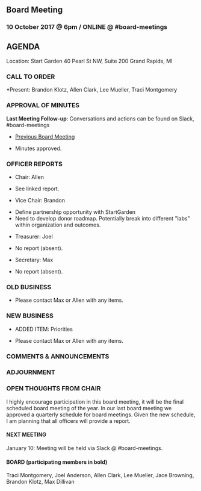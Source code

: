 ## Board Meeting
### 10 October 2017 @ 6pm / ONLINE @ #board-meetings

## AGENDA

Location:
Start Garden
40 Pearl St NW, Suite 200
Grand Rapids, MI


### CALL TO ORDER
*Present: Brandon Klotz, Allen Clark, Lee Mueller, Traci Montgomery
### APPROVAL OF MINUTES
**Last Meeting Follow-up**: Conversations and actions can be found on Slack, #board-meetings
- [Previous Board Meeting](https://github.com/citizenlabsgr/community/blob/master/governance/bd_minutes/2017-09-12.md)
* Minutes approved. 

### OFFICER REPORTS
- Chair: Allen
* See linked report. 
- Vice Chair: Brandon
* Define partnership opportunity with StartGarden
* Need to develop donor roadmap. Potentially break into different "labs" within organization and outcomes.
- Treasurer: Joel
* No report (absent).  
- Secretary: Max
* No report (absent). 

### OLD BUSINESS

- Please contact Max or Allen with any items.

### NEW BUSINESS
* ADDED ITEM: Priorities
- Please contact Max or Allen with any items.

### COMMENTS & ANNOUNCEMENTS

### ADJOURNMENT

### OPEN THOUGHTS FROM CHAIR
I highly encourage participation in this board meeting, it will be the final scheduled board meeting of the year. In our last board meeting we approved a quarterly schedule for board meetings. Given the new schedule, I am planning that all officers will provide a report.

#### NEXT MEETING
January 10: Meeting will be held via Slack @ #board-meetings.

#### BOARD (participating members in bold)
Traci Montgomery, Joel Anderson, Allen Clark, Lee Mueller, Jace Browning, Brandon Klotz, Max Dillivan
